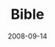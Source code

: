 ---
layout: message
category: message
series: "Core Strength"
title: "Bible"
date: 2008-09-14
audio-description: "Brian Tome discusses the fundamentals of reading the bible as a way to build core strength."
audio: "http://s3.amazonaws.com/crossroadsaudiomessages/CoreStrength2.mp3"
audio-title: "Core Strength&#58; Bible"
audio-duration: "31&#58;57"
notes-description: " "
notes: "http://www.crossroads.net/players/media/hq/SN_09-13-14_08.pdf "
notes-title: "Core Strength&#58; Bible (Study Notes)"
program-description: ""
program: "http://www.crossroads.net/players/media/hq/0913_14Program.pdf"
program-title: "Core Strength&#58; Bible (Program)"
video-description: "Brian Tome discusses how to build Core Strength through reading the bible."
video-title: "Core Strength&#58; Bible"
video: "https://s3.amazonaws.com/crossroadsvideomessages/CoreStrength2.mp4"
---